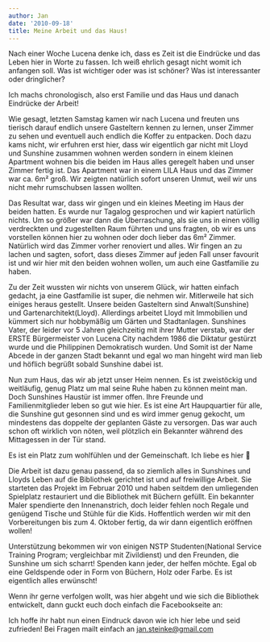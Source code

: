 ```yaml
---
author: Jan
date: '2010-09-18'
title: Meine Arbeit und das Haus!
---
```


Nach einer Woche Lucena denke ich, dass es Zeit ist die Eindrücke und das Leben hier in Worte zu fassen. Ich weiß ehrlich gesagt nicht womit ich anfangen soll. Was ist wichtiger oder was ist schöner? Was ist interessanter oder dringlicher?

Ich machs chronologisch, also erst Familie und das Haus und danach Eindrücke der Arbeit!

Wie gesagt, letzten Samstag kamen wir nach Lucena und freuten uns tierisch darauf endlich unsere Gasteltern kennen zu lernen, unser Zimmer zu sehen und eventuell auch endlich die Koffer zu entpacken. Doch dazu kams nicht, wir erfuhren erst hier, dass wir eigentlich gar nicht mit Lloyd und Sunshine zusammen wohnen werden sondern in einem kleinen Apartment wohnen bis die beiden im Haus alles geregelt haben und unser Zimmer fertig ist. Das Apartment war in einem LILA Haus und das Zimmer war ca. 6m² groß. Wir zeigten natürlich sofort unseren Unmut, weil wir uns nicht mehr rumschubsen lassen wollten.

Das Resultat war, dass wir gingen und ein kleines Meeting im Haus der beiden hatten. Es wurde nur Tagalog gesprochen und wir kapiert natürlich nichts. Um so größer war dann die Überraschung, als sie uns in einen völlig verdreckten und zugestellten Raum führten und uns fragten, ob wir es uns vorstellen können hier zu wohnen oder doch lieber das 6m² Zimmer. Natürlich wird das Zimmer vorher renoviert und alles. Wir fingen an zu lachen und sagten, sofort, dass dieses Zimmer auf jeden Fall unser favourit ist und wir hier mit den beiden wohnen wollen, um auch eine Gastfamilie zu haben.

Zu der Zeit wussten wir nichts von unserem Glück, wir hatten einfach gedacht, ja eine Gastfamilie ist super, die nehmen wir. Mitlerweile hat sich einiges heraus gestellt. Unsere beiden Gasteltern sind Anwalt(Sunshine) und Gartenarchitekt(Lloyd). Allerdings arbeitet Lloyd mit Immobilien und kümmert sich nur hobbymäßig um Gärten und Stadtanlagen. Sunshines Vater, der leider vor 5 Jahren gleichzeitig mit ihrer Mutter verstab, war der ERSTE Bürgermeister von Lucena City nachdem 1986 die Diktatur gestürzt wurde und die Philippinen Demokratisch wurden. Und Somit ist der Name Abcede in der ganzen Stadt bekannt und egal wo man hingeht wird man lieb und höflich begrüßt sobald Sunshine dabei ist.

Nun zum Haus, das wir ab jetzt unser Heim nennen. Es ist zweistöckig und weitläufig, genug Platz um mal seine Ruhe haben zu können meint man. Doch Sunshines Haustür ist immer offen. Ihre Freunde und Familienmitglieder leben so gut wie hier. Es ist eine Art Haupquartier für alle, die Sunshine gut gesonnen sind und es wird immer genug gekocht, um mindestens das doppelte der geplanten Gäste zu versorgen. Das war auch schon oft wirklich von nöten, weil plötzlich ein Bekannter während des Mittagessen in der Tür stand.

Es ist ein Platz zum wohlfühlen und der Gemeinschaft. Ich liebe es hier 🙂

Die Arbeit ist dazu genau passend, da so ziemlich alles in Sunshines und Lloyds Leben auf die Bibliothek gerichtet ist und auf freiwillige Arbeit. Sie starteten das Projekt im Februar 2010 und haben seitdem den umliegenden Spielplatz restauriert und die Bibliothek mit Büchern gefüllt. Ein bekannter Maler spendierte den Innenanstrich, doch leider fehlen noch Regale und genügend Tische und Stühle für die Kids. Hoffentlich werden wir mit den Vorbereitungen bis zum 4. Oktober fertig, da wir dann eigentlich eröffnen wollen!

Unterstützung bekommen wir von einigen NSTP Studenten(National Service Training Program; vergleichbar mit Zivildienst) und den Freunden, die Sunshine um sich scharrt! Spenden kann jeder, der helfen möchte. Egal ob eine Geldspende oder in Form von Büchern, Holz oder Farbe. Es ist eigentlich alles erwünscht!

Wenn ihr gerne verfolgen wollt, was hier abgeht und wie sich die Bibliothek entwickelt, dann guckt euch doch einfach die Facebookseite an:

Ich hoffe ihr habt nun einen Eindruck davon wie ich hier lebe und seid zufrieden! Bei Fragen mailt einfach an jan.steinke@gmail.com
